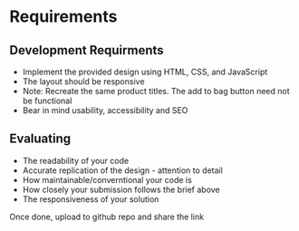 # Requirements

## Development Requirments

- Implement the provided design using HTML, CSS, and JavaScript
- The layout should be responsive
- Note: Recreate the same product titles. The add to bag button need not be functional
- Bear in mind usability, accessibility and SEO

## Evaluating

- The readability of your code
- Accurate replication of the design - attention to detail
- How maintainable/converntional your code is
- How closely your submission follows the brief above
- The responsiveness of your solution

Once done, upload to github repo and share the link

